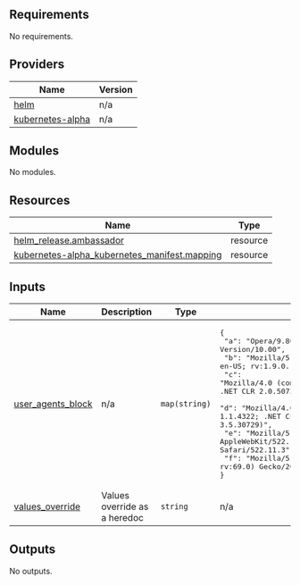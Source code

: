 ## Requirements

No requirements.

## Providers

| Name | Version |
|------|---------|
| <a name="provider_helm"></a> [helm](#provider\_helm) | n/a |
| <a name="provider_kubernetes-alpha"></a> [kubernetes-alpha](#provider\_kubernetes-alpha) | n/a |

## Modules

No modules.

## Resources

| Name | Type |
|------|------|
| [helm_release.ambassador](https://registry.terraform.io/providers/hashicorp/helm/latest/docs/resources/release) | resource |
| [kubernetes-alpha_kubernetes_manifest.mapping](https://registry.terraform.io/providers/hashicorp/kubernetes-alpha/latest/docs/resources/kubernetes_manifest) | resource |

## Inputs

| Name | Description | Type | Default | Required |
|------|-------------|------|---------|:--------:|
| <a name="input_user_agents_block"></a> [user\_agents\_block](#input\_user\_agents\_block) | n/a | `map(string)` | <pre>{<br>  "a": "Opera/9.80 (Windows NT 6.0; U; en) Presto/2.2.0 Version/10.00",<br>  "b": "Mozilla/5.0 (Windows; U; Windows NT 5.1; en-US; rv:1.9.0.11) Gecko/2009060215 Firefox/3.0.11",<br>  "c": "Mozilla/4.0 (compatible; MSIE 7.0; Windows NT 6.0; .NET CLR 1.1.4322; .NET CLR 2.0.50727; .NET CLR 3.0.4506.2152; .NET CLR 3.5.30729)",<br>  "d": "Mozilla/4.0 (compatible; MSIE 8.0; Windows NT 6.1; .NET CLR 1.1.4322; .NET CLR 2.0.50727; .NET CLR 3.0.4506.2152; .NET CLR 3.5.30729)",<br>  "e": "Mozilla/5.0 (Windows; U; Windows NT 5.1; en) AppleWebKit/522.11.3 (KHTML, like Gecko) Version/3.0 Safari/522.11.3",<br>  "f": "Mozilla/5.0 (Windows NT 10.0; Win64; x64; rv:69.0) Gecko/20100101 Firefox/69.0"<br>}</pre> | no |
| <a name="input_values_override"></a> [values\_override](#input\_values\_override) | Values override as a heredoc | `string` | n/a | yes |

## Outputs

No outputs.
